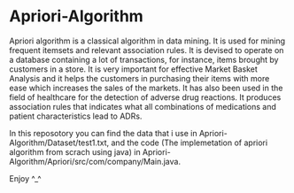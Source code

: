 # Apriori-Algorithm
Apriori algorithm is a classical algorithm in data mining. It is used for mining frequent itemsets and relevant association rules. It is devised to operate on a database containing a lot of transactions, for instance, items brought by customers in a store.
It is very important for effective Market Basket Analysis and it helps the customers in purchasing their items with more ease which increases the sales of the markets. It has also been used in the field of healthcare for the detection of adverse drug reactions. It produces association rules that indicates what all combinations of medications and patient characteristics lead to ADRs.

In this reposotory you can find the data that i use in Apriori-Algorithm/Dataset/test1.txt, and the code (The implemetation of apriori algorithm from scrach using java) in Apriori-Algorithm/Apriori/src/com/company/Main.java.

Enjoy ^_^
